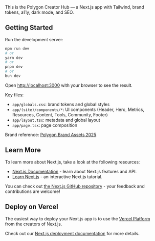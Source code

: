 This is the Polygon Creator Hub — a Next.js app with Tailwind, brand tokens, a11y, dark mode, and SEO.

## Getting Started

Run the development server:

```bash
npm run dev
# or
yarn dev
# or
pnpm dev
# or
bun dev
```

Open [http://localhost:3000](http://localhost:3000) with your browser to see the result.

Key files:

- `app/globals.css`: brand tokens and global styles
- `app/(site)/components/*`: UI components (Header, Hero, Metrics, Resources, Content, Tools, Community, Footer)
- `app/layout.tsx`: metadata and global layout
- `app/page.tsx`: page composition

Brand reference: [Polygon Brand Assets 2025](https://polygontechnology.notion.site/Polygon-Brand-Assets-2025-aa481b968f2e46c0a83f9da751e0aa17)

## Learn More

To learn more about Next.js, take a look at the following resources:

- [Next.js Documentation](https://nextjs.org/docs) - learn about Next.js features and API.
- [Learn Next.js](https://nextjs.org/learn) - an interactive Next.js tutorial.

You can check out [the Next.js GitHub repository](https://github.com/vercel/next.js) - your feedback and contributions are welcome!

## Deploy on Vercel

The easiest way to deploy your Next.js app is to use the [Vercel Platform](https://vercel.com/new?utm_medium=default-template&filter=next.js&utm_source=create-next-app&utm_campaign=create-next-app-readme) from the creators of Next.js.

Check out our [Next.js deployment documentation](https://nextjs.org/docs/app/building-your-application/deploying) for more details.
